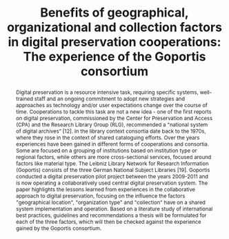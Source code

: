 ---
abstract: Digital preservation is a resource intensive task, requiring specific systems,
  well-trained staff and an ongoing commitment to adopt new strategies and approaches
  as technology and/or user expectations change over the course of time. Cooperations
  to tackle this task are not a new idea - one of the first reports on digital preservation,
  commissioned by the Center for Preservation and Access (CPA) and the Research Library
  Group (RLG), recommended a "national system of digital archives” [12]. In the library
  context consortia date back to the 1970s, where they rose in the context of shared
  cataloguing efforts. Over the years experiences have been gained in different forms
  of cooperations and consortia. Some are focused on a grouping of institutions based
  on institution type or regional factors, while others are more cross-sectional services,
  focused around factors like material type. The Leibniz Library Network for Research
  Information (Goportis) consists of the three German National Subject Libraries [19].
  Goportis conducted a digital preservation pilot project between the years 2009-2011
  and is now operating a collaboratively used central digital preservation system.
  The paper highlights the lessons learned from experiences in the collaborative approach
  to digital preservation, focusing on the influence the factors "geographical location",
  "organization type" and "collection" have on a shared system implementation and
  operation. Based on a literature study of international best practices, guidelines
  and recommendations a thesis will be formulated for each of the three factors, which
  will then be checked against the experience gained by the Goportis consortium.
creators:
- Friese, Yvonne
- Bähr, Thomas
- Lindlar, Michelle
- von Trosdorf, Anja
- Müller, Elisabeth
date: null
document_url: https://services.phaidra.univie.ac.at/api/object/o:377394/download
grand_parent: iPRES
institutions: []
keywords:
- library network
- cooperative conducted digital archive
- consortial digital preservation
- lisbon
landing_page_url: https://phaidra.univie.ac.at/o:377394
language: eng
layout: publication
license: CC BY-SA 2.0 AT
notes_url: null
parent: iPRES 2013
presentation_url: null
publication_type: paper
size: 334794
source_name: iPRES
title: 'Benefits of geographical, organizational and collection factors in digital
  preservation cooperations: The experience of the Goportis consortium'
year: 2013
---